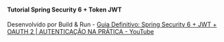 #### Tutorial Spring Security 6 + Token JWT

Desenvolvido por Build & Run - [Guia Definitivo: Spring Security 6 + JWT + OAUTH 2 | AUTENTICAÇÃO NA PRÁTICA - YouTube](https://www.youtube.com/watch?v=nDst-CRKt_k)